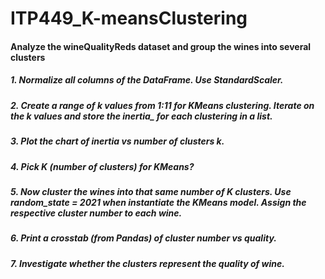 # ITP449_K-meansClustering

#### Analyze the wineQualityReds dataset and group the wines into several clusters

##### 1. Normalize all columns of the DataFrame. Use StandardScaler.

##### 2. Create a range of k values from 1:11 for KMeans clustering. Iterate on the k values and store the inertia_ for each clustering in a list.

##### 3. Plot the chart of inertia vs number of clusters k.

##### 4. Pick K (number of clusters) for KMeans?

##### 5. Now cluster the wines into that same number of K clusters. Use random_state = 2021 when instantiate the KMeans model. Assign the respective cluster number to each wine.

##### 6. Print a crosstab (from Pandas) of cluster number vs quality.

##### 7. Investigate whether the clusters represent the quality of wine.

